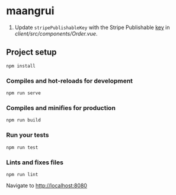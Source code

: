 # maangrui

1. Update `stripePublishableKey` with the Stripe Publishable [key](https://stripe.com/docs/keys) in *client/src/components/Order.vue*.


## Project setup
```
npm install
```

### Compiles and hot-reloads for development
```
npm run serve
```

### Compiles and minifies for production
```
npm run build
```

### Run your tests
```
npm run test
```

### Lints and fixes files
```
npm run lint
```

Navigate to [http://localhost:8080](http://localhost:8080)
